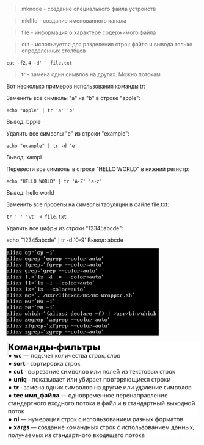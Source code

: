 > mknode - создание cпециального файла устройств

> mkfifo - создание именованного канала

> file - информация о характере содержимого файла

> cut - используется для разделения строк файла и вывода только определенных столбцов

`cut -f2,4 -d' ' file.txt`

> tr - замена один симвлов на других. Можно потокам

Вот несколько примеров использования команды tr:

Заменить все символы "a" на "b" в строке "apple":

`echo "apple" | tr 'a' 'b'`

Вывод: bpple

Удалить все символы "e" из строки "example":

`echo "example" | tr -d 'e'`

Вывод: xampl

Перевести все символы в строке "HELLO WORLD" в нижний регистр:

`echo "HELLO WORLD" | tr 'A-Z' 'a-z'`

Вывод: hello world

Заменить все пробелы на символы табуляции в файле file.txt:

`tr ' ' '\t' < file.txt`

Удалить все цифры из строки "12345abcde":

echo "12345abcde" | tr -d '0-9'
Вывод: abcde

![alt text](f1.png)

![alt text](f2.png)
